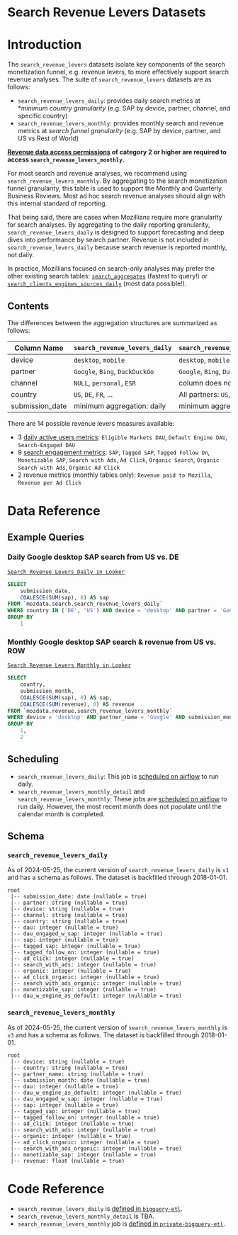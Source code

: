 # Search Revenue Levers Datasets

<!-- toc -->

# Introduction

The `search_revenue_levers` datasets isolate key components of the search monetization funnel, e.g. revenue levers, to more effectively support search revenue analyses. The suite of `search_revenue_levers` datasets are as follows:

- `search_revenue_levers_daily`: provides daily search metrics at \*_minimum country granularity_ (e.g. SAP by device, partner, channel, and specific country)
- `search_revenue_levers_monthly`: provides monthly search and revenue metrics at _search funnel granularity_ (e.g. SAP by device, partner, and US vs Rest of World)

**[Revenue data access permissions](https://mozilla-hub.atlassian.net/wiki/spaces/DATA/pages/747176558/Search+Revenue+Documentation#Revenue-Data-Access-Policies) of category 2 or higher are required to access `search_revenue_levers_monthly`.**

For most search and revenue analyses, we recommend using `search_revenue_levers_monthly`. By aggregating to the search monetization funnel granularity, this table is used to support the Monthly and Quarterly Business Reviews. Most ad hoc search revenue analyses should align with this internal standard of reporting.

That being said, there are cases when Mozillians require more granularity for search analyses. By aggregating to the daily reporting granularity, `search_revenue_levers_daily` is designed to support forecasting and deep dives into performance by search partner. Revenue is not included in `search_revenue_levers_daily` because search revenue is reported monthly, not daily.

In practice, Mozillians focused on search-only analyses may prefer the other existing search tables: [`search_aggregates`](https://docs.telemetry.mozilla.org/datasets/search/search_aggregates/reference) (fastest to query!) or [`search_clients_engines_sources_daily`](https://docs.telemetry.mozilla.org/datasets/search/search_clients_engines_sources_daily/reference) (most data possible!).

## Contents

The differences between the aggregation structures are summarized as follows:

| Column Name     | `search_revenue_levers_daily`  | `search_revenue_levers_monthly` |
| --------------- | ------------------------------ | ------------------------------- |
| device          | `desktop`, `mobile`            | `desktop`, `mobile`             |
| partner         | `Google`, `Bing`, `DuckDuckGo` | `Google`, `Bing`, `DuckDuckGo`  |
| channel         | `NULL`, `personal`, `ESR`      | column does not exist           |
| country         | `US`, `DE`, `FR`, ...          | All partners: `US`, `ROW`       |
| submission_date | minimum aggregation: daily     | minimum aggregation: monthly    |

There are 14 possible revenue levers measures available:

- 3 [daily active users metrics](https://mozilla-hub.atlassian.net/wiki/spaces/DATA/pages/747176558/Search+Revenue+Documentation#Search-DAU): `Eligible Markets DAU`, `Default Engine DAU`, `Search-Engaged DAU`
- 9 [search engagement metrics](https://mozilla.cloud.looker.com/dashboards/314): `SAP`, `Tagged SAP`, `Tagged Follow On`, `Monetizable SAP`, `Search with Ads`, `Ad Click`, `Organic Search`, `Organic Search with Ads`, `Organic Ad Click`
- 2 revenue metrics (monthly tables only): `Revenue paid to Mozilla`, `Revenue per Ad Click`

# Data Reference

## Example Queries

### Daily Google desktop SAP search from US vs. DE

[`Search Revenue Levers Daily in Looker`](https://mozilla.cloud.looker.com/x/3VYWJPqOyTTHkzMi36T64p)

```sql
SELECT
    submission_date,
    COALESCE(SUM(sap), 0) AS sap
FROM `mozdata.search.search_revenue_levers_daily`
WHERE country IN ('DE', 'US') AND device = 'desktop' AND partner = 'Google' AND submission_date >= '2024-01-01'
GROUP BY
    1
```

### Monthly Google desktop SAP search & revenue from US vs. ROW

[`Search Revenue Levers Monthly in Looker`](https://mozilla.cloud.looker.com/x/EAhpcf5bMdWjEO1007me6y)

```sql
SELECT
    country,
    submission_month,
    COALESCE(SUM(sap), 0) AS sap,
    COALESCE(SUM(revenue), 0) AS revenue
FROM `mozdata.revenue.search_revenue_levers_monthly`
WHERE device = 'desktop' AND partner_name = 'Google' AND submission_month >= "2023-01-01"
GROUP BY
    1,
    2
```

## Scheduling

- `search_revenue_levers_daily`: This job is
  [scheduled on airflow](https://workflow.telemetry.mozilla.org/dags/bqetl_search_dashboard/grid?search=bqetl_search_dashboard)
  to run daily.
- `search_revenue_levers_monthly_detail` and `search_revenue_levers_monthly`: These jobs are
  [scheduled on airflow](https://workflow.telemetry.mozilla.org/dags/private_bqetl_revenue/grid?search=private_bqetl_revenue)
  to run daily. However, the most recent month does not populate until the calendar month is completed.

## Schema

### `search_revenue_levers_daily`

As of 2024-05-25,
the current version of `search_revenue_levers_daily` is `v1` and has a schema as follows. The dataset is backfilled through 2018-01-01.

```
root
 |-- submission_date: date (nullable = true)
 |-- partner: string (nullable = true)
 |-- device: string (nullable = true)
 |-- channel: string (nullable = true)
 |-- country: string (nullable = true)
 |-- dau: integer (nullable = true)
 |-- dau_engaged_w_sap: integer (nullable = true)
 |-- sap: integer (nullable = true)
 |-- tagged_sap: integer (nullable = true)
 |-- tagged_follow_on: integer (nullable = true)
 |-- ad_click: integer (nullable = true)
 |-- search_with_ads: integer (nullable = true)
 |-- organic: integer (nullable = true)
 |-- ad_click_organic: integer (nullable = true)
 |-- search_with_ads_organic: integer (nullable = true)
 |-- monetizable_sap: integer (nullable = true)
 |-- dau_w_engine_as_default: integer (nullable = true)
```

### `search_revenue_levers_monthly`

As of 2024-05-25,
the current version of `search_revenue_levers_monthly` is `v3` and has a schema as follows. The dataset is backfilled through 2018-01-01.

```
root
 |-- device: string (nullable = true)
 |-- country: string (nullable = true)
 |-- partner_name: string (nullable = true)
 |-- submission_month: date (nullable = true)
 |-- dau: integer (nullable = true)
 |-- dau_w_engine_as_default: integer (nullable = true)
 |-- dau_engaged_w_sap: integer (nullable = true)
 |-- sap: integer (nullable = true)
 |-- tagged_sap: integer (nullable = true)
 |-- tagged_follow_on: integer (nullable = true)
 |-- ad_click: integer (nullable = true)
 |-- search_with_ads: integer (nullable = true)
 |-- organic: integer (nullable = true)
 |-- ad_click_organic: integer (nullable = true)
 |-- search_with_ads_organic: integer (nullable = true)
 |-- monetizable_sap: integer (nullable = true)
 |-- revenue: float (nullable = true)
```

# Code Reference

- `search_revenue_levers_daily` is [defined in `bigquery-etl`](https://github.com/mozilla/bigquery-etl/tree/main/sql/moz-fx-data-shared-prod/search_derived/search_revenue_levers_daily_v1).
- `search_revenue_levers_monthly_detail` is TBA.
- `search_revenue_levers_monthly` job is [defined in `private-bigquery-etl`](https://github.com/mozilla/private-bigquery-etl/tree/main/sql/moz-fx-data-shared-prod/revenue_derived/search_revenue_levers_monthly_v3).
